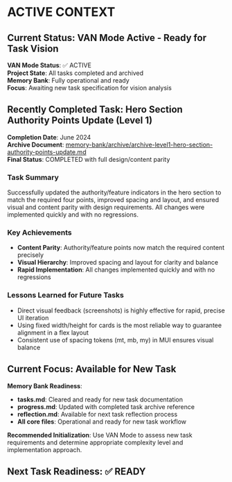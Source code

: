 # ACTIVE CONTEXT

## Current Status: VAN Mode Active - Ready for Task Vision

**VAN Mode Status**: ✅ ACTIVE  
**Project State**: All tasks completed and archived  
**Memory Bank**: Fully operational and ready  
**Focus**: Awaiting new task specification for vision analysis  

## Recently Completed Task: Hero Section Authority Points Update (Level 1)

**Completion Date**: June 2024  
**Archive Document**: [memory-bank/archive/archive-level1-hero-section-authority-points-update.md](archive/archive-level1-hero-section-authority-points-update.md)  
**Final Status**: COMPLETED with full design/content parity  

### Task Summary
Successfully updated the authority/feature indicators in the hero section to match the required four points, improved spacing and layout, and ensured visual and content parity with design requirements. All changes were implemented quickly and with no regressions.

### Key Achievements
- **Content Parity**: Authority/feature points now match the required content precisely
- **Visual Hierarchy**: Improved spacing and layout for clarity and balance
- **Rapid Implementation**: All changes implemented quickly and with no regressions

### Lessons Learned for Future Tasks
- Direct visual feedback (screenshots) is highly effective for rapid, precise UI iteration
- Using fixed width/height for cards is the most reliable way to guarantee alignment in a flex layout
- Consistent use of spacing tokens (mt, mb, my) in MUI ensures visual balance

## Current Focus: Available for New Task

**Memory Bank Readiness**:
- **tasks.md**: Cleared and ready for new task documentation
- **progress.md**: Updated with completed task archive reference
- **reflection.md**: Available for next task reflection process
- **All core files**: Operational and ready for new task workflow

**Recommended Initialization**: Use VAN Mode to assess new task requirements and determine appropriate complexity level and implementation approach.

## Next Task Readiness: ✅ READY
